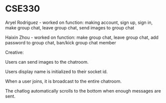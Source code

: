 
# CSE330
Aryel Rodriguez - worked on function: making account, sign up, sign in, make group chat, leave group chat, send images to group chat

Haixin Zhou - worked on function: make group chat, leave group chat, add password to group chat, ban/kick group chat member


Creative: 

Users can send images to the chatroom.

Users display name is initialized to their socket id.

When a user joins, it is broadcast to the entire chatroom.

The chatlog automatically scrolls to the bottom when enough messages are sent.

